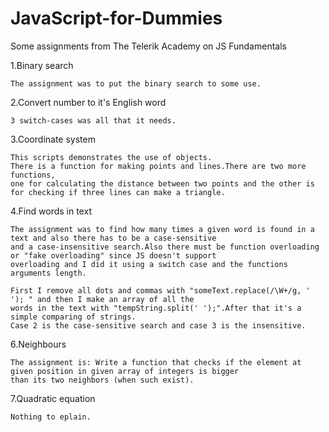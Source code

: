 JavaScript-for-Dummies
======================

Some assignments from The Telerik Academy on JS Fundamentals

  1.Binary search
    
    The assignment was to put the binary search to some use.

	
	
  2.Convert number to it's English word
  
    3 switch-cases was all that it needs.
  
 
  
  3.Coordinate system
  	
    This scripts demonstrates the use of objects.
    There is a function for making points and lines.There are two more functions, 
    one for calculating the distance between two points and the other is for checking if three lines can make a triangle.
  
  
  
  4.Find words in text
  
    The assignment was to find how many times a given word is found in a text and also there has to be a case-sensitive
    and a case-insensitive search.Also there must be function overloading or "fake overloading" since JS doesn't support
    overloading and I did it using a switch case and the functions arguments length.
    
    First I remove all dots and commas with "someText.replace(/\W+/g, ' ');	" and then I make an array of all the
    words in the text with "tempString.split(' ');".After that it's a simple comparing of strings.
    Case 2 is the case-sensitive search and case 3 is the insensitive.



  6.Neighbours
  
    The assignment is: Write a function that checks if the element at given position in given array of integers is bigger
    than its two neighbors (when such exist).



  7.Quadratic equation
  
    Nothing to eplain.
